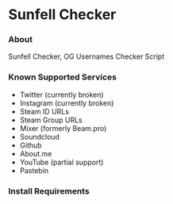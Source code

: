# Sunfell Checker

### About

Sunfell Checker, OG Usernames Checker Script

### Known Supported Services

- Twitter (currently broken)
- Instagram (currently broken)
- Steam ID URLs
- Steam Group URLs
- Mixer (formerly Beam.pro)
- Soundcloud
- Github
- About.me
- YouTube (partial support)
- Pastebin

### Install Requirements
